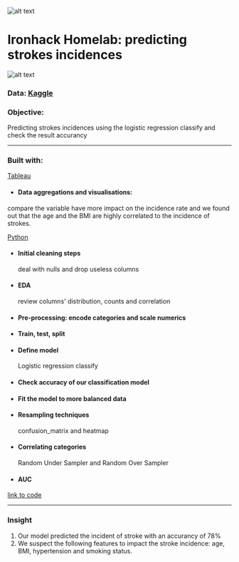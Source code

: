 ![alt text](https://github.com/newgala/IronAngela/blob/main/logo-ironhack-blue.png)
# Ironhack Homelab: predicting strokes incidences
![alt text](https://github.com/newgala/IronAngela/blob/main/stroke%20pic.jpg)
### Data: [Kaggle](https://www.kaggle.com/general/248836)

### Objective:
Predicting strokes incidences using the logistic regression classify and check the result accurancy 
***
### Built with:
[Tableau](https://www.tableau.com/)
* #### Data aggregations and visualisations:
 compare the variable have more impact on the incidence rate and we found out that the age and the BMI are highly correlated to the incidence of strokes.

 [Python](https://www.python.org/)
* #### Initial cleaning steps   
  deal with nulls and drop useless columns
* #### EDA
  review columns' distribution, counts and correlation
* #### Pre-processing: encode categories and scale numerics
* #### Train, test, split
* #### Define model
  Logistic regression classify
* #### Check accuracy of our classification model
* #### Fit the model to more balanced data
* #### Resampling techniques
  confusion_matrix and heatmap
* #### Correlating categories
  Random Under Sampler and Random Over Sampler
* #### AUC

[link to code ](http://localhost:8889/notebooks/Desktop/GitHub/filesforwork/Predicting_strokes_incidences%2008.02.2022.ipynb)

***

### Insight

1. Our model predicted the incident of stroke with an accurancy of 78%
2. We suspect the following features to impact the stroke incidence: age, BMI, hypertension and smoking status.

 
